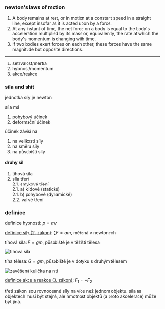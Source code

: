 ### newton's laws of motion

1. A body remains at rest, or in motion at a constant speed in a straight line, except insofar as it is acted upon by a force.
2. At any instant of time, the net force on a body is equal to the body's acceleration multiplied by its mass or, equivalently, the rate at which the body's momentum is changing with time.
3. If two bodies exert forces on each other, these forces have the same magnitude but opposite directions.

-----------

1. setrvalost/inertia
2. hybnost/momentum
3. akce/reakce

### síla and shit

jednotka síly je newton

síla má 
1. pohybový účinek
2. deformační účinek

účinek závisí na
1. na velikosti síly
2. na směru síly
3. na působišti síly

#### druhy sil

1. tíhová síla
2. síla tření  
2.1. smykové tření  
2.1. a) klidové (statické)  
2.1. b) pohybové (dynamické)  
2.2. valivé tření

### definice

definice hybnosti: $p = m v$

[definice síly (2. zákon)](https://www.khanacademy.org/science/physics/forces-newtons-laws/newtons-laws-of-motion/a/what-is-newtons-second-law): $\displaystyle\sum F = a m$, měřená v newtonech

tíhová síla: $F = g m$, působiště je v těžišti tělesa

![tihova sila](https://lh5.googleusercontent.com/-Fp0C2iHbLmcEr96Yhmdy9KKjHXKExCAOAjDoc_gbyPLSpzMOWub7Yl1Hvu8z801fPaQTc3zkcXCt_G2FiGs_eUjc2LxLfXXiz3cy9pmX-mgNtn0sIFeFpkNBSbhGNE1iQ=w1280)

tíha tělesa: $G = g m$, působiště je v dotyku s druhým tělesem

![zavěšená kulička na niti](https://lh6.googleusercontent.com/aKjy2sQ-0lQ7oUEJyTEkdjQIQVqQNDJZr6AHxh4URxXvx-qk3-KRTkAZHFp_2MHQUdcIuwE9OGxPCJhz8wNk9dz43zyqi2kNvaHitb2-L1fnn21pLCilbppUVIJng8UDuQ=w1280)

[definice akce a reakce (3. zákon)](https://www.khanacademy.org/science/physics/forces-newtons-laws/newtons-laws-of-motion/a/what-is-newtons-third-law): $F_1 = -F_2$

třetí zákon jsou rovnocenné síly na více než jednom objektu. síla na objektech musí být stejná, ale hmotnost objektů (a proto akcelerace) může být jiná.
